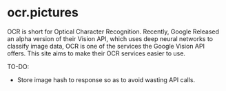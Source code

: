 # ocr.pictures

OCR is short for Optical Character Recognition. Recently, Google Released an alpha version of their Vision API, which uses deep neural networks to classify image data, OCR is one of the services the Google Vision API offers. This site aims to make their OCR services easier to use.

TO-DO:
  - Store image hash to response so as to avoid wasting API calls.



